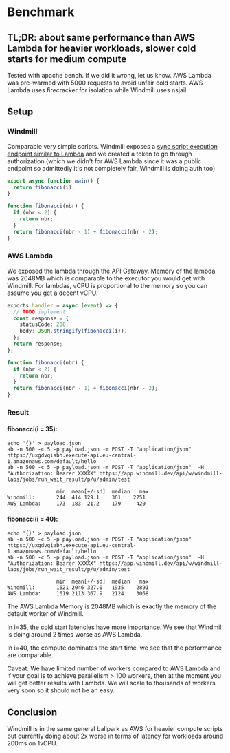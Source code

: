 # Benchmark

## TL;DR: about same performance than AWS Lambda for heavier workloads, slower cold starts for medium compute

Tested with apache bench. If we did it wrong, let us know. AWS Lambda was
pre-warmed with 5000 requests to avoid unfair cold starts. AWS Lambda uses
firecracker for isolation while Windmill uses nsjail.

## Setup

### Windmill

Comparable very simple scripts. Windmill exposes a
[sync script execution endpoint similar to Lambda](./reference#synchronous-endpoint-for-scripts)
and we created a token to go through authorization (which we didn't for AWS
Lambda since it was a public endpoint so admittedly it's not completely fair,
Windmill is doing auth too)

```typescript
export async function main() {
  return fibonacci(i);
}

function fibonacci(nbr) {
  if (nbr < 2) {
    return nbr;
  }
  return fibonacci(nbr - 1) + fibonacci(nbr - 2);
}
```

### AWS Lambda

We exposed the lambda through the API Gateway. Memory of the lambda was 2048MB
which is comparable to the executor you would get with Windmill. For lambdas,
vCPU is proportional to the memory so you can assume you get a decent vCPU.

```typescript
exports.handler = async (event) => {
  // TODO implement
  const response = {
    statusCode: 200,
    body: JSON.stringify(fibonacci(i)),
  };
  return response;
};

function fibonacci(nbr) {
  if (nbr < 2) {
    return nbr;
  }
  return fibonacci(nbr - 1) + fibonacci(nbr - 2);
}
```

### Result

#### fibonacci(i = 35):

```
echo '{}' > payload.json
ab -n 500 -c 5 -p payload.json -m POST -T "application/json"  https://uxgdvqiabh.execute-api.eu-central-1.amazonaws.com/default/hello 
ab -n 500 -c 5 -p payload.json -m POST -T "application/json"  -H "Authorization: Bearer XXXXX" https://app.windmill.dev/api/w/windmill-labs/jobs/run_wait_result/p/u/admin/test

                min  mean[+/-sd]  median   max
Windmill:       244  414 129.1    361    2251
AWS Lambda:     173  183  21.2    179     420
```

#### fibonacci(i = 40):

```
echo '{}' > payload.json
ab -n 500 -c 5 -p payload.json -m POST -T "application/json"  https://uxgdvqiabh.execute-api.eu-central-1.amazonaws.com/default/hello 
ab -n 500 -c 5 -p payload.json -m POST -T "application/json"  -H "Authorization: Bearer XXXXX" https://app.windmill.dev/api/w/windmill-labs/jobs/run_wait_result/p/u/admin/test

                min  mean[+/-sd]  median   max
Windmill:       1621 2046 327.0   1935    2891
AWS Lambda:     1619 2113 367.9   2124    3068
```

The AWS Lambda Memory is 2048MB which is exactly the memory of the default
worker of Windmill.

In i=35, the cold start latencies have more importance. We see that Windmill is
doing around 2 times worse as AWS Lambda.

In i=40, the compute dominates the start time, we see that the performance are
comparable.

Caveat: We have limited number of workers compared to AWS Lambda and if your
goal is to achieve parallelism > 100 workers, then at the moment you will get
better results with Lambda. We will scale to thousands of workers very soon so
it should not be an easy.

## Conclusion

Windmill is in the same general ballpark as AWS for heavier compute scripts but
currently doing about 2x worse in terms of latency for workloads around 200ms on
1vCPU.
